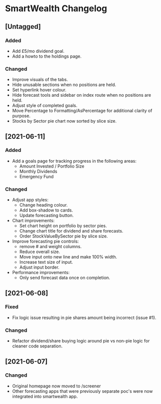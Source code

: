 # SmartWealth Changelog

## [Untagged]

### Added

 - Add £5/mo dividend goal.
 - Add a howto to the holdings page.
### Changed

 - Improve visuals of the tabs.
 - Hide unusable sections when no positions are held.
 - Set hyperlink hover colour.
 - Hide forecast tools and sidebar on index route when no positions are held.
 - Adjust style of completed goals.
 - Move Percentage to Formatting/AsPercentage for additional clarity of purpose.
 - Stocks by Sector pie chart now sorted by slice size.

## [2021-06-11]

### Added

 - Add a goals page for tracking progress in the following areas:
   * Amount Invested / Portfolio Size
   * Monthly Dividends
   * Emergency Fund

### Changed

 - Adjust app styles:
   * Change heading colour.
   * Add box-shadow to cards.
   * Update forecasting button.
 - Chart improvements:
   * Set chart height on portfolio by sector pies.
   * Change chart title for dividend and share forecasts.
   * Order StockValueBySector pie by slice size.
 - Improve forecasting pie controls:
   * remove # and weight columns.
   * Reduce overall size.
   * Move input onto new line and make 100% width.
   * Increase text size of input.
   * Adjust input border.
 - Performance improvements:
   * Only send forecast data once on completion.

## [2021-06-08]

### Fixed

 - Fix logic issue resulting in pie shares amount being incorrect (issue #1).

### Changed

 - Refactor dividend/share buying logic around pie vs non-pie logic for cleaner code separation.

## [2021-06-07]

### Changed

 - Original homepage now moved to /screener
 - Other forecasting apps that were previously separate poc's were now integrated into smartwealth app.

